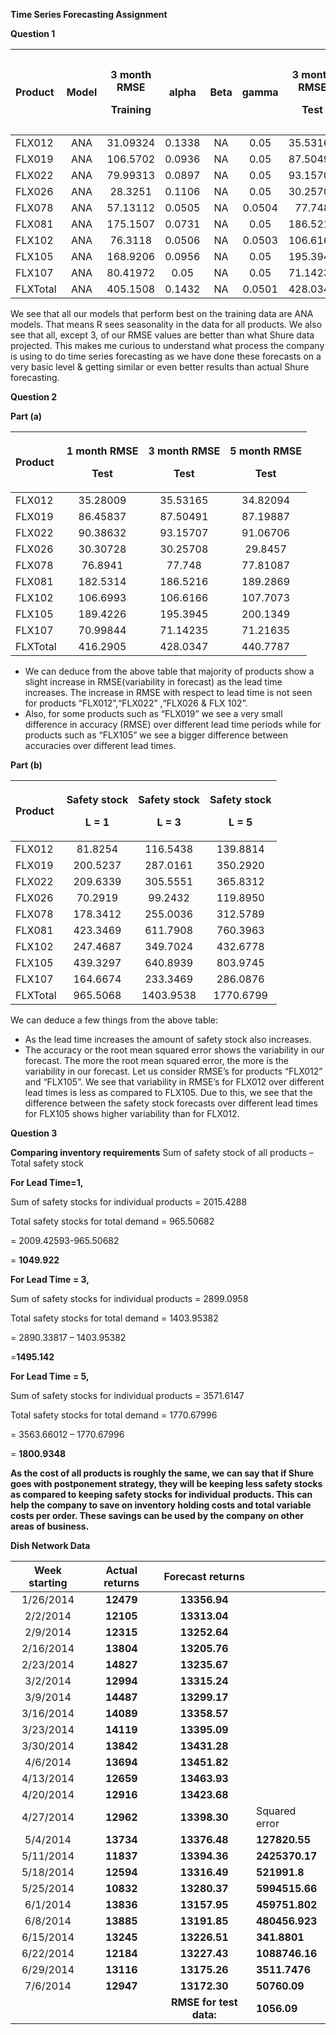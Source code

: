 ﻿**Time Series Forecasting Assignment**

**Question 1**

|<p></p><p>Product</p>|<p></p><p>Model</p>|<p>3 month RMSE</p><p>Training</p>|<p></p><p>alpha</p>|<p></p><p>Beta</p>|<p></p><p>gamma</p>|<p>3 month RMSE</p><p>Test</p>|<p>Shure 3 month</p><p>RMSE test</p>|<p></p><p>Difference</p>|
| :- | :-: | :-: | :-: | :-: | :-: | :-: | :-: | :-: |
|FLX012|ANA|31.09324|0.1338|NA|0.05|35.53165|34.48956|1.04209|
|FLX019|ANA|106.5702|0.0936|NA|0.05|87.50491|76.10828|11.39663|
|FLX022|ANA|79.99313|0.0897|NA|0.05|93.15707|104.5787|-11.42163|
|FLX026|ANA|28.3251|0.1106|NA|0.05|30.25708|36.67304|-6.41596|
|FLX078|ANA|57.13112|0.0505|NA|0.0504|77.748|79.10176|-1.35376|
|FLX081|ANA|175.1507|0.0731|NA|0.05|186.5216|193.7854|-7.2638|
|FLX102|ANA|76.3118|0.0506|NA|0.0503|106.6166|102.3973|4.2193|
|FLX105|ANA|168.9206|0.0956|NA|0.05|195.3945|217.7631|-22.3686|
|FLX107|ANA|80.41972|0.05|NA|0.05|71.14235|74.31075|-3.1684|
|FLXTotal|ANA|405.1508|0.1432|NA|0.0501|428.0347|507.839|-79.8043|

We see that all our models that perform best on the training data are ANA models. That means R sees seasonality in the data for all products. We also see that all, except 3, of our RMSE values are better than what Shure data projected. This makes me curious to understand what process the company is using to do time series forecasting as we have done these forecasts on a very basic level & getting similar or even better results than actual Shure forecasting.

**Question 2**

**Part (a)**

|<p></p><p>Product</p>|<p>1 month RMSE</p><p>Test</p>|<p>3 month RMSE</p><p>Test</p>|<p>5 month RMSE</p><p>Test</p>|
| :- | :-: | :-: | :-: |
|FLX012|35.28009|35.53165|34.82094|
|FLX019|86.45837|87.50491|87.19887|
|FLX022|90.38632|93.15707|91.06706|
|FLX026|30.30728|30.25708|29.8457|
|FLX078|76.8941|77.748|77.81087|
|FLX081|182.5314|186.5216|189.2869|
|FLX102|106.6993|106.6166|107.7073|
|FLX105|189.4226|195.3945|200.1349|
|FLX107|70.99844|71.14235|71.21635|
|FLXTotal|416.2905|428.0347|440.7787|

- We can deduce from the above table that majority of products show a slight increase in RMSE(variability in forecast) as the lead time increases. The increase in RMSE with respect to lead time is not seen for products “FLX012”,“FLX022” ,“FLX026 & FLX 102”.
- Also, for some products such as “FLX019” we see a very small difference in accuracy (RMSE) over different lead time periods while for products such as “FLX105” we see a bigger difference between accuracies over different lead times. 


**Part (b)**

|<p></p><p>Product</p>|<p>Safety stock</p><p>L = 1</p>|<p>Safety stock</p><p>L = 3</p>|<p>Safety stock</p><p>L = 5</p>|
| :- | :-: | :-: | :-: |
|FLX012|81.8254|116.5438|139.8814|
|FLX019|200.5237|287.0161|350.2920|
|FLX022|209.6339|305.5551|365.8312|
|FLX026|70.2919|99.2432|119.8950|
|FLX078|178.3412|255.0036|312.5789|
|FLX081|423.3469|611.7908|760.3963|
|FLX102|247.4687|349.7024|432.6778|
|FLX105|439.3297|640.8939|803.9745|
|FLX107|164.6674|233.3469|286.0876|
|FLXTotal|965.5068|1403.9538|1770.6799|

We can deduce a few things from the above table:

- As the lead time increases the amount of safety stock also increases.
- The accuracy or the root mean squared error shows the variability in our forecast. The more the root mean squared error, the more is the variability in our forecast.  Let us consider RMSE’s for products “FLX012” and “FLX105”. We see that variability in RMSE’s for FLX012 over different lead times is less as compared to FLX105. Due to this, we see that the difference between the safety stock forecasts over different lead times for FLX105 shows higher variability than for FLX012.  

**Question 3**

**Comparing inventory requirements** Sum of safety stock of all products – Total safety stock

**For Lead Time=1,**

Sum of safety stocks for individual products = 2015.4288

Total safety stocks for total demand  =  965.50682

= 2009.42593-965.50682

= **1049.922**

**For Lead Time = 3,**

Sum of safety stocks for individual products = 2899.0958

Total safety stocks for total demand  = 1403.95382

= 2890.33817 – 1403.95382 

=**1495.142**

**For Lead Time = 5,**

Sum of safety stocks for individual products =  3571.6147

Total safety stocks for total demand  = 1770.67996

= 3563.66012 – 1770.67996

= **1800.9348**

**As the cost of all products is roughly the same, we can say that if Shure goes with postponement strategy, they will be keeping less safety stocks as compared to keeping safety stocks for individual** **products. This can help the company to save on inventory holding costs and total variable costs per order. These savings can be used by the company on other areas of business.**

**Dish Network Data**


|Week starting|Actual returns|Forecast returns||
| :-: | :-: | :-: | :- |
|1/26/2014|**12479**|**13356.94**||
|2/2/2014|**12105**|**13313.04**||
|2/9/2014|**12315**|**13252.64**||
|2/16/2014|**13804**|**13205.76**||
|2/23/2014|**14827** |**13235.67**||
|3/2/2014|**12994**|**13315.24**||
|3/9/2014|**14487** |**13299.17**||
|3/16/2014|**14089** |**13358.57**||
|3/23/2014|**14119**|**13395.09**||
|3/30/2014|**13842** |**13431.28**||
|4/6/2014|**13694** |**13451.82**||
|4/13/2014|**12659** |**13463.93**||
|4/20/2014|**12916**|**13423.68**||
|4/27/2014|**12962**|**13398.30**|Squared error|
|5/4/2014|**13734** |**13376.48**|**127820.55**|
|5/11/2014|**11837** |**13394.36**|**2425370.17**|
|5/18/2014|**12594** |**13316.49**|**521991.8**|
|5/25/2014|**10832**|**13280.37**|**5994515.66**|
|6/1/2014|**13836**|**13157.95**|**459751.802**|
|6/8/2014|**13885**|**13191.85**|**480456.923**|
|6/15/2014|**13245**|**13226.51**|**341.8801**|
|6/22/2014|**12184**|**13227.43**|**1088746.16**|
|6/29/2014|**13116**|**13175.26**|**3511.7476**|
|7/6/2014|**12947**|**13172.30**|**50760.09**|
|||**RMSE for test data:**|**1056.09**|


